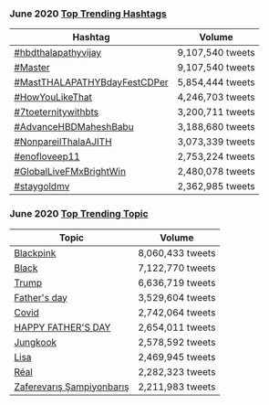 ### June 2020 [Top Trending Hashtags](https://ttrends.co)

| Hashtag                                                                           | Volume           |
| --------------------------------------------------------------------------------- | ---------------- |
| [#hbdthalapathyvijay](https://ttrends.co/trend/%23hbdthalapathyvijay)             | 9,107,540 tweets |
| [#Master](https://ttrends.co/trend/%23Master)                                     | 9,107,540 tweets |
| [#MastTHALAPATHYBdayFestCDPer](https://ttrends.co/trend/%23THALAPATHYBdayFestCDP) | 5,854,444 tweets |
| [#HowYouLikeThat](https://ttrends.co/trend/%23HowYouLikeThat)                     | 4,246,703 tweets |
| [#7toeternitywithbts](https://ttrends.co/trend/%237toeternitywithbts)             | 3,200,711 tweets |
| [#AdvanceHBDMaheshBabu](https://ttrends.co/trend/%23AdvanceHBDMaheshBabu)         | 3,188,680 tweets |
| [#NonpareilThalaAJITH](https://ttrends.co/trend/%23NonpareilThalaAJITH)           | 3,073,339 tweets |
| [#enofloveep11](https://ttrends.co/trend/%23enofloveep11)                         | 2,753,224 tweets |
| [#GlobalLiveFMxBrightWin](https://ttrends.co/trend/%23GlobalLiveFMxBrightWin)     | 2,480,078 tweets |
| [#staygoldmv](https://ttrends.co/trend/%23staygoldmv)                             | 2,362,985 tweets |

### June 2020 [Top Trending Topic](https://ttrends.co)

| Topic                                                                                                      | Volume           |
| ---------------------------------------------------------------------------------------------------------- | ---------------- |
| [Blackpink](https://ttrends.co/trend/blackpink)                                                            | 8,060,433 tweets |
| [Black](https://ttrends.co/trend/Black)                                                                    | 7,122,770 tweets |
| [Trump](https://ttrends.co/trend/trump)                                                                    | 6,636,719 tweets |
| [Father's day](https://ttrends.co/trend/father's%20day)                                                    | 3,529,604 tweets |
| [Covid](https://ttrends.co/trend/covid)                                                                    | 2,742,064 tweets |
| [HAPPY FATHER'S DAY](https://ttrends.co/trend/HAPPY%20FATHER'S%20DAY)                                      | 2,654,011 tweets |
| [Jungkook](https://ttrends.co/trend/Jungkook)                                                              | 2,578,592 tweets |
| [Lisa](https://ttrends.co/trend/lisa)                                                                      | 2,469,945 tweets |
| [Réal](https://ttrends.co/trend/R%C3%A9al)                                                                 | 2,282,323 tweets |
| [Zaferevarış Şampiyonbarış](https://ttrends.co/trend/zaferevar%C4%B1%C5%9F%20%C5%9Fampiyonbar%C4%B1%C5%9F) | 2,211,983 tweets |
